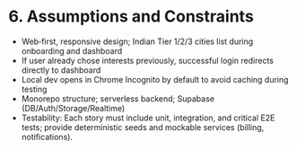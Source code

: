 # 6. Assumptions and Constraints
- Web‑first, responsive design; Indian Tier 1/2/3 cities list during onboarding and dashboard
- If user already chose interests previously, successful login redirects directly to dashboard
- Local dev opens in Chrome Incognito by default to avoid caching during testing
- Monorepo structure; serverless backend; Supabase (DB/Auth/Storage/Realtime)
- Testability: Each story must include unit, integration, and critical E2E tests; provide deterministic seeds and mockable services (billing, notifications).
